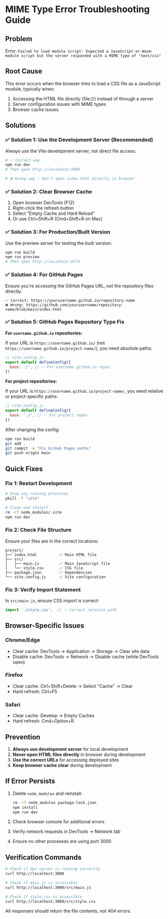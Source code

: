 # MIME Type Error Troubleshooting Guide

## Problem
Error: `Failed to load module script: Expected a JavaScript-or-Wasm module script but the server responded with a MIME type of "text/css"`

## Root Cause
This error occurs when the browser tries to load a CSS file as a JavaScript module, typically when:
1. Accessing the HTML file directly (file://) instead of through a server
2. Server configuration issues with MIME types
3. Browser cache issues

## Solutions

### ✅ Solution 1: Use the Development Server (Recommended)
Always use the Vite development server, not direct file access:

```bash
# ✅ Correct way
npm run dev
# Then open http://localhost:3000

# ❌ Wrong way - Don't open index.html directly in browser
```

### ✅ Solution 2: Clear Browser Cache
1. Open browser DevTools (F12)
2. Right-click the refresh button
3. Select "Empty Cache and Hard Reload"
4. Or use Ctrl+Shift+R (Cmd+Shift+R on Mac)

### ✅ Solution 3: For Production/Built Version
Use the preview server for testing the built version:

```bash
npm run build
npm run preview
# Then open http://localhost:4173
```

### ✅ Solution 4: For GitHub Pages
Ensure you're accessing the GitHub Pages URL, not the repository files directly:

```
✅ Correct: https://yourusername.github.io/repository-name
❌ Wrong: https://github.com/yourusername/repository-name/blob/main/index.html
```

### ✅ Solution 5: GitHub Pages Repository Type Fix
**For `username.github.io` repositories:**

If your URL is `https://username.github.io/` (not `https://username.github.io/project-name/`), you need absolute paths:

```javascript
// vite.config.js
export default defineConfig({
  base: '/', // ✅ For username.github.io repos
})
```

**For project repositories:**

If your URL is `https://username.github.io/project-name/`, you need relative or project-specific paths:

```javascript
// vite.config.js  
export default defineConfig({
  base: './', // ✅ For project repos
})
```

After changing the config:
```bash
npm run build
git add .
git commit -m "Fix GitHub Pages paths"
git push origin main
```

## Quick Fixes

### Fix 1: Restart Development
```bash
# Stop any running processes
pkill -f "vite"

# Clean and restart
rm -rf node_modules/.vite
npm run dev
```

### Fix 2: Check File Structure
Ensure your files are in the correct locations:
```
project/
├── index.html          ✅ Main HTML file
├── src/
│   ├── main.js         ✅ Main JavaScript file
│   └── style.css       ✅ CSS file
├── package.json        ✅ Dependencies
└── vite.config.js      ✅ Vite configuration
```

### Fix 3: Verify Import Statement
In `src/main.js`, ensure CSS import is correct:
```javascript
import './style.css';  // ✅ Correct relative path
```

## Browser-Specific Issues

### Chrome/Edge
- Clear cache: DevTools → Application → Storage → Clear site data
- Disable cache: DevTools → Network → Disable cache (while DevTools open)

### Firefox
- Clear cache: Ctrl+Shift+Delete → Select "Cache" → Clear
- Hard refresh: Ctrl+F5

### Safari
- Clear cache: Develop → Empty Caches
- Hard refresh: Cmd+Option+R

## Prevention

1. **Always use development server** for local development
2. **Never open HTML files directly** in browser during development
3. **Use the correct URLs** for accessing deployed sites
4. **Keep browser cache clear** during development

## If Error Persists

1. Delete `node_modules` and reinstall:
   ```bash
   rm -rf node_modules package-lock.json
   npm install
   npm run dev
   ```

2. Check browser console for additional errors
3. Verify network requests in DevTools → Network tab
4. Ensure no other processes are using port 3000

## Verification Commands

```bash
# Check if dev server is running correctly
curl http://localhost:3000

# Check if main.js is accessible
curl http://localhost:3000/src/main.js

# Check if style.css is accessible  
curl http://localhost:3000/src/style.css
```

All responses should return the file contents, not 404 errors.
